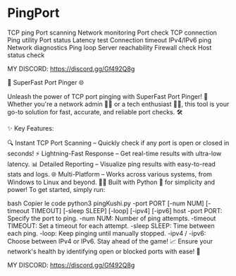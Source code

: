 # PingPort
TCP ping Port scanning Network monitoring Port check TCP connection Ping utility Port status Latency test Connection timeout IPv4/IPv6 ping Network diagnostics Ping loop Server reachability Firewall check Host status check


MY DISCORD: https://discord.gg/Gf492Q8g

🚀 SuperFast Port Pinger 🌐

Unleash the power of TCP port pinging with SuperFast Port Pinger! 🎯 Whether you're a network admin 👨‍💻 or a tech enthusiast 👩‍💻, this tool is your go-to solution for fast, accurate, and reliable port checks. 🛠️

✨ Key Features:

🔍 Instant TCP Port Scanning – Quickly check if any port is open or closed in seconds!
⚡ Lightning-Fast Response – Get real-time results with ultra-low latency.
📊 Detailed Reporting – Visualize ping results with easy-to-read stats and logs.
🌐 Multi-Platform – Works across various systems, from Windows to Linux and beyond.
🧑‍💻 Built with Python 🐍 for simplicity and power! To get started, simply run:

bash
Copier le code
python3 pingKushi.py -port PORT [-num NUM] [-timeout TIMEOUT] [-sleep SLEEP] [-loop] [-ipv4] [-ipv6] host
-port PORT: Specify the port to ping.
-num NUM: Number of ping attempts.
-timeout TIMEOUT: Set a timeout for each attempt.
-sleep SLEEP: Time between each ping.
-loop: Keep pinging until manually stopped.
-ipv4 / -ipv6: Choose between IPv4 or IPv6.
Stay ahead of the game! 📈 Ensure your network's health by identifying open or blocked ports with ease! 🔐

MY DISCORD: https://discord.gg/Gf492Q8g
